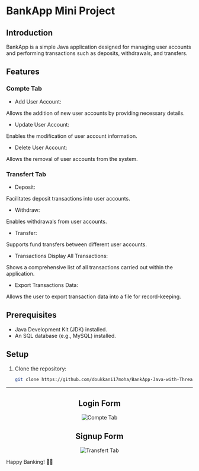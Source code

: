 # BankApp Mini Project
## Introduction
BankApp is a simple Java application designed for managing user accounts and performing transactions such as deposits, withdrawals, and transfers.

## Features
### Compte Tab
- Add User Account:

Allows the addition of new user accounts by providing necessary details.
- Update User Account:

Enables the modification of user account information.
- Delete User Account:

Allows the removal of user accounts from the system.


### Transfert Tab
- Deposit:

Facilitates deposit transactions into user accounts.
- Withdraw:

Enables withdrawals from user accounts.
- Transfer:

Supports fund transfers between different user accounts.
- Transactions
Display All Transactions:

Shows a comprehensive list of all transactions carried out within the application.
- Export Transactions Data:

Allows the user to export transaction data into a file for record-keeping.

## Prerequisites

- Java Development Kit (JDK) installed.
- An SQL database (e.g., MySQL) installed.

## Setup

1. Clone the repository:

   ```bash
   git clone https://github.com/doukkani17moha/BankApp-Java-with-Threads.git

-------------------------------------------------------------------------------------------------------------------------------
<div align="center">
  <h2>Login Form</h2>
  <img src="https://github.com/doukkani17moha/BankApp-Java-with-Threads/blob/main/imgs/compte.PNG" alt="Compte Tab">
</div>
<div align="center">
  <h2>Signup Form</h2>
  <img src="https://github.com/doukkani17moha/BankApp-Java-with-Threads/blob/main/imgs/transfert.PNG" alt="Transfert Tab">
</div>

Happy Banking! 🏦🌐
